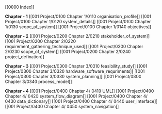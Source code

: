 [[0000 Index]]

**Chapter - 1**
[[001 Project/0100 Chapter 1/0110 organisation_profile]]
[[001 Project/0100 Chapter 1/0120 system_details]]
[[001 Project/0100 Chapter 1/0130 scope_of_system]]
[[001 Project/0100 Chapter 1/0140 objectives]]

**Chapter - 2**
[[001 Project/0200 Chapter 2/0210 stakeholder_of_system]]
[[001 Project/0200 Chapter 2/0220 requirement_gathering_technique_used]]
[[001 Project/0200 Chapter 2/0230 scope_of_system]]
[[001 Project/0200 Chapter 2/0240 project_defination]]


**Chapter - 3**
[[001 Project/0300 Chapter 3/0310 feasibility_study]]
[[001 Project/0300 Chapter 3/0320 hardware_software_requriments]]
[[001 Project/0300 Chapter 3/0330 system_planning]]
[[001 Project/0300 Chapter 3/0340 process_model]]


**Chapter - 4**
[[001 Project/0400 Chapter 4/ 0410 UML]]
[[001 Project/0400 Chapter 4/ 0420 system_flow_diagram]]
[[001 Project/0400 Chapter 4/ 0430 data_dictionary]]
[[001 Project/0400 Chapter 4/ 0440 user_interface]]
[[001 Project/0400 Chapter 4/ 0450 system_navigation]]
